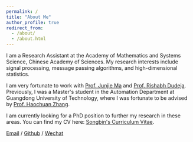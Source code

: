 ```yaml
---
permalink: /
title: "About Me"
author_profile: true
redirect_from: 
  - /about/
  - /about.html
---
```


I am a Research Assistant at the Academy of Mathematics and Systems Science, Chinese Academy of Sciences. My research interests include signal processing, message passing algorithms, and high-dimensional statistics.

I am very fortunate to work with [Prof. Junjie Ma](http://lsec.cc.ac.cn/~mjj/index.html) and [Prof. Rishabh Dudeja](https://www.columbia.edu/~rd2714/).
Previously, I was a Master's student in the Automation Department at Guangdong University of Technology, where I was fortunate to be advised by [Prof. Haochuan Zhang](https://scholar.google.com/citations?user=-fwh6u0AAAAJ&hl=en&oi=ao).

I am currently looking for a PhD position to further my research in these areas. 
You can find my CV here: [Songbin's Curriculum Vitae](../files/Curriculum_Vitae.pdf).

[Email](liusongbin@lsec.cc.ac.cn) / [Github](https://github.com/songIce) / [Wechat](../images/wechat.png)

